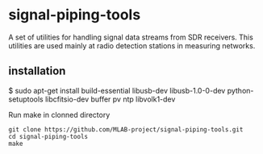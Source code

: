 # signal-piping-tools

A set of utilities for handling signal data streams from SDR receivers.  This utilities are used mainly at radio detection stations in measuring networks. 

## installation 

$ sudo apt-get install build-essential  libusb-dev libusb-1.0-0-dev  python-setuptools  libcfitsio-dev buffer pv ntp libvolk1-dev

Run make in clonned directory

    git clone https://github.com/MLAB-project/signal-piping-tools.git
    cd signal-piping-tools
    make

